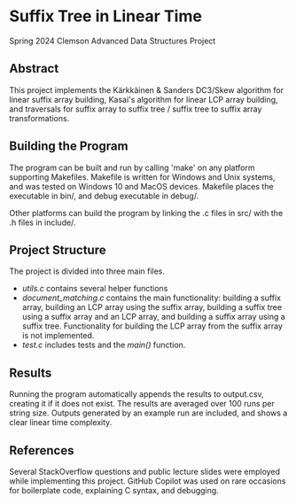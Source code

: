 # Suffix Tree in Linear Time

Spring 2024 Clemson Advanced Data Structures Project

## Abstract

This project implements the Kärkkäinen & Sanders DC3/Skew algorithm for linear suffix array building, Kasai's algorithm for linear LCP array building, and traversals for suffix array to suffix tree / suffix tree to suffix array transformations.

## Building the Program

The program can be built and run by calling 'make' on any platform supporting Makefiles. Makefile is written for Windows and Unix systems, and was tested on Windows 10 and MacOS devices. Makefile places the executable in bin/, and debug executable in debug/.

Other platforms can build the program by linking the .c files in src/ with the .h files in include/.

## Project Structure

The project is divided into three main files.

- *utils.c* contains several helper functions
- *document_matching.c* contains the main functionality: building a suffix array, building an LCP array using the suffix array, building a suffix tree using a suffix array and an LCP array, and building a suffix array using a suffix tree. Functionality for building the LCP array from the suffix array is not implemented.
- *test.c* includes tests and the *main()* function.

## Results

Running the program automatically appends the results to output.csv, creating it if it does not exist. The results are averaged over 100 runs per string size. Outputs generated by an example run are included, and shows a clear linear time complexity.

## References

Several StackOverflow questions and public lecture slides were employed while implementing this project. GitHub Copilot was used on rare occasions for boilerplate code, explaining C syntax, and debugging.
